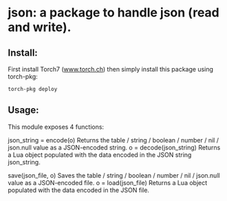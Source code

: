 # json: a package to handle json (read and write).

## Install:

First install Torch7 (www.torch.ch) then simply install this package
using torch-pkg:

```
torch-pkg deploy
```

## Usage:

This module exposes 4 functions:

json_string = encode(o)
  Returns the table / string / boolean / number / nil / json.null value as a JSON-encoded string.
o = decode(json_string)
  Returns a Lua object populated with the data encoded in the JSON string json_string.

save(json_file, o)
  Saves the table / string / boolean / number / nil / json.null value as a JSON-encoded file.
o = load(json_file)
  Returns a Lua object populated with the data encoded in the JSON file.

